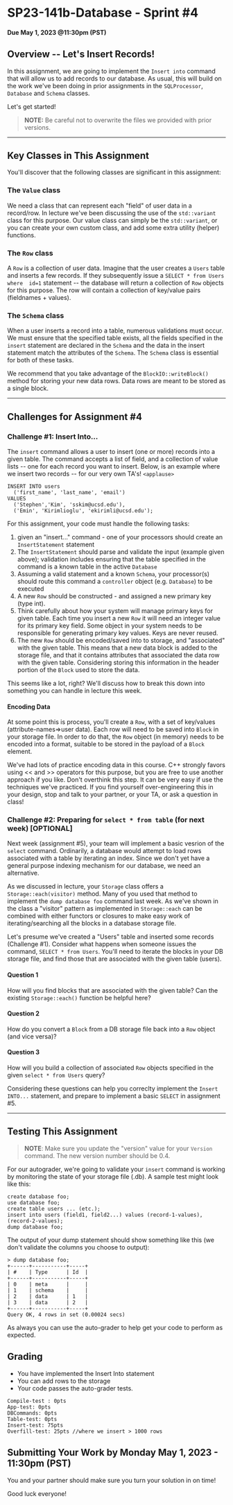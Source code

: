 # SP23-141b-Database - Sprint #4
#### Due May 1, 2023 @11:30pm (PST)

## Overview -- Let's Insert Records!

In this assignment, we are going to implement the `Insert into` command that will allow us to add records to our database. As usual, this will build on the work we've been doing in prior assignments in the `SQLProcessor`, `Database` and `Schema` classes.

Let's get started!

> **NOTE:** Be careful not to overwrite the files we provided with prior versions.

<hr>

## Key Classes in This Assignment 

You'll discover that the following classes are significant in this assignment:

### The `Value` class

We need a class that can represent each "field" of user data in a record/row. In lecture we've been discussing the use of the `std::variant` class for this purpose.  Our value class can simply be the `std::variant`, or you can create your own custom class, and add some extra utility (helper) functions. 

### The `Row` class

A `Row` is a collection of user data. Imagine that the user creates a `Users` table and inserts a few records. If they subsequently issue a `SELECT * from Users where  id=1` statement -- the database will return a collection of `Row` objects for this purpose. The row will contain a collection of key/value pairs (fieldnames + values). 

### The `Schema` class

When a user inserts a record into a table, numerous validations must occur. We must ensure that the specified table exists, all the fields specified in the `insert` statement are declared in the `Schema` and the data in the insert statement match the attributes of the `Schema`.  The `Schema` class is essential for both of these tasks.

We recommend that you take advantage of the `BlockIO::writeBlock()` method for storing your new data rows. Data rows are meant to be stored as a single block. 

<hr>

## Challenges for Assignment #4

### Challenge #1: Insert Into... 

The `insert` command allows a user to insert (one or more) records into a given table. The command accepts a list of field, and a collection of value lists -- one for each record you want to insert. Below, is an example where we insert two records -- for our very own TA's!  `<applause>` 
    

```
INSERT INTO users 
  ('first_name', 'last_name', 'email') 
VALUES 
  ('Stephen','Kim', 'sskim@ucsd.edu'),
  ('Emin', 'Kirimlioglu', 'ekirimli@ucsd.edu');
```

For this assignment, your code must handle the following tasks:

1. given an "insert..." command - one of your processors should create an `InsertStatement`  statement 
2. The `InsertStatement` should parse and validate the input (example given above); validation includes ensuring that the table specified in the command is a known table in the active `Database`
3. Assuming a valid statement and a known `Schema`, your processor(s) should route this command a `controller` object (e.g. `Database`) to be executed
4. A new `Row` should be constructed - and assigned a new primary key (type int). 
5. Think carefully about how your system will manage primary keys for given table. Each time you insert a new `Row` it will need an integer value for its primary key field.  Some object in your system needs to be responsible for generating primary key values.  Keys are never reused.
6. The new `Row` should be encoded/saved into to storage, and "associated" with the given table. This means that a new data block is added to the storage file, and that it contains attributes that associated the data row with the given table. Considering storing this information in the header portion of the `Block` used to store the data. 

This seems like a lot, right?  We'll discuss how to break this down into something you can handle in lecture this week. 

#### Encoding Data
At some point this is process, you'll create a `Row`, with a set of key/values (attribute-names=>user data). Each row will need to be saved into `Block` in your storage file. In order to do that, the `Row` object (in memory) needs to be encoded into a format, suitable to be stored in the payload of a `Block` element.

We've had lots of practice encoding data in this course. C++ strongly favors using << and >> operators for this purpose, but you are free to use another approach if you like.  Don't overthink this step. It can be very easy if use the techniques we've practiced.  If you find yourself over-engineering this in your design, stop and talk to your partner, or your TA, or ask a question in class!

### Challenge #2: Preparing for `select * from table` (for next week) [OPTIONAL]

Next week (assignment #5), your team will implement a basic vesrion of the `select` command.  Ordinarily, a database would attempt to load rows associated with a table by iterating an index. Since we don't yet have a general purpose indexing mechanism for our database, we need an alternative.

As we discussed in lecture, your `Storage` class offers a `Storage::each(visitor)` method. Many of you used that method to implement the `dump database foo` command last week. As we've shown in the class a "visitor" pattern as implemented in `Storage::each` can be combined with either functors or closures to make easy work of iterating/searching all the blocks in a database storage file. 

Let's presume we've created a "Users" table and inserted some records (Challenge #1). Consider what happens when someone issues the command, `SELECT * from Users`. You'll need to iterate the blocks in your DB storage file, and find those that are associated with the given table (users). 

#### Question 1
How will you find blocks that are associated with the given table?  Can the existing `Storage::each()` function be helpful here?

#### Question 2 
How do you convert a `Block` from a DB storage file back into a `Row` object (and vice versa)?

#### Question 3
How will you build a collection of associated `Row` objects specified in the given `select * from Users` query?

Considering these questions can help you correclty implement the `Insert INTO...` statement, and prepare to implement a basic `SELECT` in assignment #5.

<hr>

## Testing This Assignment

> **NOTE**: Make sure you update the "version" value for your `Version` command. The new version number should be 0.4. 

For our autograder, we're going to validate your `insert` command is working by monitoring the state of your storage file (.db).  A sample test might look like this:

```
create database foo;
use database foo;
create table users ... (etc.);
insert into users (field1, field2...) values (record-1-values), (record-2-values);
dump database foo;
```

The output of your dump statement should show something like this (we don't validate the columns you choose to output):

```
> dump database foo;
+------+-----------+-----+
| #    | Type      | Id  |
+------+-----------+-----+
| 0    | meta      |     |
| 1    | schema    |     |
| 2    | data      | 1   |
| 3    | data      | 2   |
+------+-----------+-----+
Query OK, 4 rows in set (0.00024 secs)
```

As always you can use the auto-grader to help get your code to perform as expected.

## Grading
- You have implemented the Insert Into statement
- You can add rows to the storage 
- Your code passes the auto-grader tests.

```
Compile-test : 0pts
App-test: 0pts
DBCommands: 0pts
Table-test: 0pts
Insert-test: 75pts
Overfill-test: 25pts //where we insert > 1000 rows
```

## Submitting Your Work by Monday May 1, 2023 - 11:30pm (PST)
You and your partner should make sure you turn your solution in on time! 

Good luck everyone!
